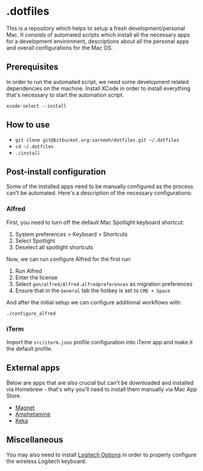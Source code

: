 # .dotfiles

This is a repository which helps to setup a fresh development/personal Mac. It consists of automated scripts which install all the necessary apps for a development environment, descriptions about all the personal apps and overall configurations for the Mac OS.

## Prerequisites

In order to run the automated script, we need some development related dependencies on the machine. Install XCode in order to install everything that's necessary to start the automation script.

`xcode-select --install`

## How to use

- `git clone git@bitbucket.org:sarneeh/dotfiles.git ~/.dotfiles`
- `cd ~/.dotfiles`
- `./install`

## Post-install configuration

Some of the installed apps need to be manually configured as the process can't be automated. Here's a description of the necessary configurations:

### Alfred

First, you need to turn off the default Mac Spotlight keyboard shortcut:

1. System preferences > Keyboard > Shortcuts
2. Select Spotlight
3. Deselect all spotlight shortcuts

Now, we can run configure Alfred for the first run:

1. Run Alfred
2. Enter the license
3. Select `gen/alfred/Alfred.alfredpreferences` as migration preferences
4. Ensure that in the `General` tab the hotkey is set to `CMD + Space`

And after the initial setup we can configure additional workflows with:

`./configure_alfred`

### iTerm

Import the `src/iterm.json` profile configuration into iTerm app and make it the default profile.

## External apps

Below are apps that are also crucial but can't be downloaded and installed via Homebrew - that's why you'll need to install them manually via Mac App Store.

- [Magnet](https://apps.apple.com/us/app/magnet/id441258766)
- [Amphetamine](https://apps.apple.com/us/app/amphetamine/id937984704)
- [Keka](https://apps.apple.com/pl/app/keka/id470158793)

## Miscellaneous

You may also need to install [Logitech Options](https://www.logitech.com/pl-pl/product/options) in order to properly configure the wireless Logitech keyboard.
